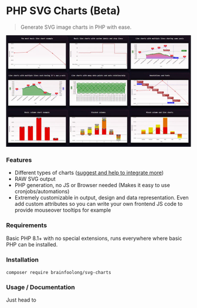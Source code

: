 # PHP SVG Charts (Beta)
> Generate SVG image charts in PHP with ease.

![Examples](docs/images/examples.webp)

### Features

- Different types of charts ([suggest and help to integrate more](https://github.com/brainfoolong/php-svg-charts/issues))
- RAW SVG output
- PHP generation, no JS or Browser needed (Makes it easy to use cronjobs/automations)
- Extremely customizable in output, design and data representation. Even add custom attributes so you can write your own frontend JS code to provide mouseover tooltips for example

### Requirements
Basic PHP 8.1+ with no special extensions, runs everywhere where basic PHP can be installed.

### Installation
```
composer require brainfoolong/svg-charts
```

### Usage / Documentation

Just head to 